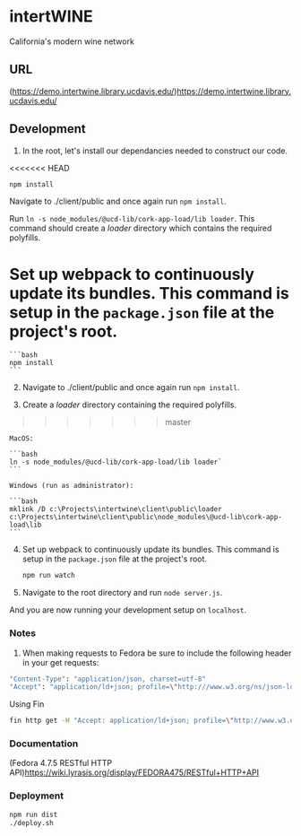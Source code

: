 # intertWINE

California's modern wine network

## URL

(https://demo.intertwine.library.ucdavis.edu/)<https://demo.intertwine.library.ucdavis.edu/>

## Development

1. In the root, let's install our dependancies needed to construct our code.

<<<<<<< HEAD
```bash
npm install
```

Navigate to ./client/public and once again run `npm install`.

Run `ln -s node_modules/@ucd-lib/cork-app-load/lib loader`.  This command should create a *loader* directory which contains the required polyfills.

Set up webpack to continuously update its bundles.  This command is setup in the `package.json` file at the project's root.
=======
    ```bash
    npm install
    ```

2. Navigate to ./client/public and once again run `npm install`.

3. Create a *loader* directory containing the required polyfills.
>>>>>>> master

    MacOS:

    ```bash
    ln -s node_modules/@ucd-lib/cork-app-load/lib loader`
    ```

    Windows (run as administrator):

    ```bash
    mklink /D c:\Projects\intertwine\client\public\loader c:\Projects\intertwine\client\public\node_modules\@ucd-lib\cork-app-load\lib
    ```

4. Set up webpack to continuously update its bundles.  This command is setup in the `package.json` file at the project's root.

    ```bash
    npm run watch
    ```

5. Navigate to the root directory and run `node server.js`.

And you are now running your development setup on `localhost`.

### Notes

1. When making requests to Fedora be sure to include the following header in your get requests:

  ```bash
  "Content-Type": "application/json, charset=utf-8"
  "Accept": "application/ld+json; profile=\"http:///www.w3.org/ns/json-ld#compacted\""
  ```

  Using Fin

  ```bash
  fin http get -H "Accept: application/ld+json; profile=\"http://www.w3.org/ns/json-ld#compacted\"" -P b /collection/moments/chardonnay/chardonnay.json > mock/chardonnay.json
  ```

### Documentation

(Fedora 4.7.5 RESTful HTTP API)<https://wiki.lyrasis.org/display/FEDORA475/RESTful+HTTP+API>

### Deployment

```bash
npm run dist
./deploy.sh
```
